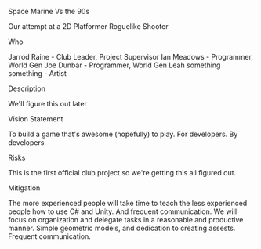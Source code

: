Space Marine Vs the 90s

Our attempt at a 2D Platformer Roguelike Shooter

Who

  Jarrod Raine - Club Leader, Project Supervisor
  Ian Meadows - Programmer, World Gen
  Joe Dunbar - Programmer, World Gen
  Leah something something - Artist

Description

  We'll figure this out later

Vision Statement

  To build a game that's awesome (hopefully) to play. For developers. By developers

Risks

  This is the first official club project so we're getting this all figured out.

Mitigation

  The more experienced people will take time to teach the less experienced people how to use C# and Unity. And frequent communication. We will focus on organization and delegate tasks in a reasonable and productive manner. Simple geometric models, and dedication to creating assests. Frequent communication.
